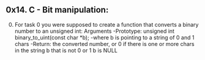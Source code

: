 0x14. C - Bit manipulation:
---------------------------
0. For task 0 you were supposed to create a function that converts a binary number to an unsigned int: Arguments
-Prototype: unsigned int binary_to_uint(const char *b);
-where b is pointing to a string of 0 and 1 chars
-Return: the converted number, or 0 if there is one or more chars in the string b that is not 0 or 1 b is NULL
